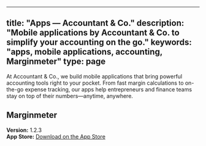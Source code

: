 <!-- content/en/apps.md -->
---
title: "Apps — Accountant & Co."
description: "Mobile applications by Accountant & Co. to simplify your accounting on the go."
keywords: "apps, mobile applications, accounting, Marginmeter"
type: page
---

At Accountant & Co., we build mobile applications that bring powerful accounting tools right to your pocket. From fast margin calculations to on-the-go expense tracking, our apps help entrepreneurs and finance teams stay on top of their numbers—anytime, anywhere.

## Marginmeter

**Version:** 1.2.3  
**App Store:** [Download on the App Store](https://apps.apple.com/us/app/marginmeter/id6736533771)

<!-- Add new app entries below -->
